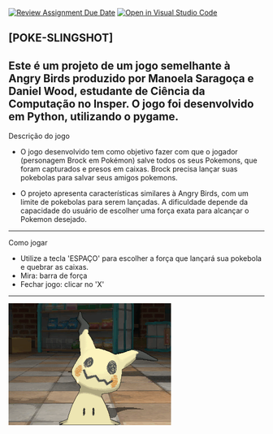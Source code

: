 [![Review Assignment Due Date](https://classroom.github.com/assets/deadline-readme-button-24ddc0f5d75046c5622901739e7c5dd533143b0c8e959d652212380cedb1ea36.svg)](https://classroom.github.com/a/F62_0SL3)
[![Open in Visual Studio Code](https://classroom.github.com/assets/open-in-vscode-718a45dd9cf7e7f842a935f5ebbe5719a5e09af4491e668f4dbf3b35d5cca122.svg)](https://classroom.github.com/online_ide?assignment_repo_id=10907945&assignment_repo_type=AssignmentRepo)
## [POKE-SLINGSHOT]
Este é um projeto de um jogo semelhante à Angry Birds produzido por Manoela Saragoça e Daniel Wood, estudante de Ciência da Computação no Insper. O jogo foi desenvolvido em Python, utilizando o pygame.
---
Descrição do jogo
 - O jogo desenvolvido tem como objetivo fazer com que o jogador (personagem Brock em Pokémon) salve todos os seus Pokemons, que foram capturados e presos em caixas. Brock precisa lançar suas pokebolas para salvar seus amigos pokemons.

 - O projeto apresenta características similares à Angry Birds, com um limite de pokebolas para serem lançadas. A dificuldade depende da capacidade do usuário de escolher uma força exata para alcançar o Pokemon desejado. 
---
Como jogar
- Utilize a tecla 'ESPAÇO' para escolher a força que lançará sua pokebola e quebrar as caixas.  
- Mira: barra de força 
- Fechar jogo: clicar no 'X' 
--- 
![Ajude](docs/imagens/gif.gif)